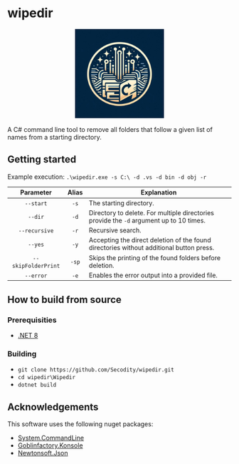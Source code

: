 # wipedir
<p align="center">
<img src='https://github.com/Secodity/wipedir/blob/Logo/Wipedir/Wipedir/Icon/WipeDir.jpeg' width='200'>
</p>
A C# command line tool to remove all folders that follow a given list of names from a starting directory. 

## Getting started

Example execution: `.\wipedir.exe -s C:\ -d .vs -d bin -d obj -r`

| Parameter | Alias | Explanation |
|:---:|:---:|---|
|`--start`|`-s`| The starting directory.|
|`--dir`|`-d`|Directory to delete. For multiple directories provide the `-d` argument up to 10 times.|
|`--recursive`|`-r`|Recursive search.|
|`--yes`|`-y`|Accepting the direct deletion of the found directories without additional button press.|
|`--skipFolderPrint`|`-sp`|Skips the printing of the found folders before deletion.|
|`--error`|`-e`|Enables the error output into a provided file.|

## How to build from source

### Prerequisities
- [.NET 8](https://dotnet.microsoft.com/en-us/download/dotnet/8.0)

### Building

- `git clone https://github.com/Secodity/wipedir.git`
- `cd wipedir\Wipedir`
- `dotnet build`

## Acknowledgements

This software uses the following nuget packages: 
- [System.CommandLine](https://www.nuget.org/packages/System.CommandLine)
- [Goblinfactory.Konsole](https://github.com/goblinfactory/konsole/)
- [Newtonsoft.Json](https://www.nuget.org/packages/Newtonsoft.Json/)

